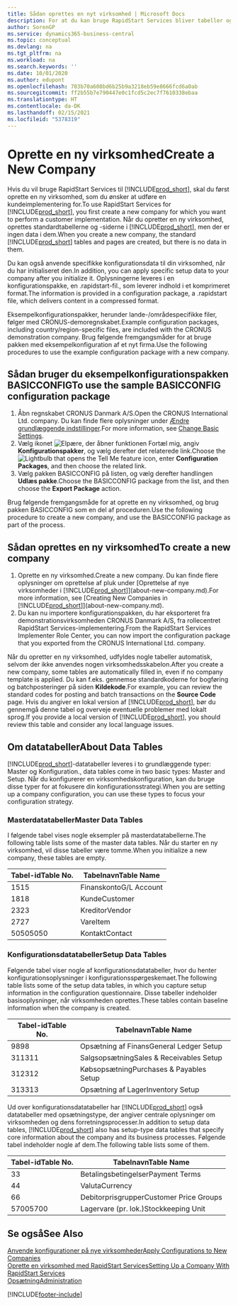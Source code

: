 ```yaml
---
title: Sådan oprettes en nyt virksomhed | Microsoft Docs
description: For at du kan bruge RapidStart Services bliver tabeller og sider oprettet, men der er ingen data i dem.
author: SorenGP
ms.service: dynamics365-business-central
ms.topic: conceptual
ms.devlang: na
ms.tgt_pltfrm: na
ms.workload: na
ms.search.keywords: ''
ms.date: 10/01/2020
ms.author: edupont
ms.openlocfilehash: 703b70a608bd6b25b9a3218eb59e8666fcd6a0ab
ms.sourcegitcommit: ff2b55b7e790447e0c1fcd5c2ec7f7610338ebaa
ms.translationtype: HT
ms.contentlocale: da-DK
ms.lasthandoff: 02/15/2021
ms.locfileid: "5378319"
---
```

# <a name="create-a-new-company"></a><span data-ttu-id="6557f-103">Oprette en ny virksomhed</span><span class="sxs-lookup"><span data-stu-id="6557f-103">Create a New Company</span></span>
<span data-ttu-id="6557f-104">Hvis du vil bruge RapidStart Services til [!INCLUDE[prod_short](includes/prod_short.md)], skal du først oprette en ny virksomhed, som du ønsker at udføre en kundeimplementering for.</span><span class="sxs-lookup"><span data-stu-id="6557f-104">To use RapidStart Services for [!INCLUDE[prod_short](includes/prod_short.md)], you first create a new company for which you want to perform a customer implementation.</span></span> <span data-ttu-id="6557f-105">Når du opretter en ny virksomhed, oprettes standardtabellerne og -siderne i [!INCLUDE[prod_short](includes/prod_short.md)], men der er ingen data i dem.</span><span class="sxs-lookup"><span data-stu-id="6557f-105">When you create a new company, the standard [!INCLUDE[prod_short](includes/prod_short.md)] tables and pages are created, but there is no data in them.</span></span>

<span data-ttu-id="6557f-106">Du kan også anvende specifikke konfigurationsdata til din virksomhed, når du har initialiseret den.</span><span class="sxs-lookup"><span data-stu-id="6557f-106">In addition, you can apply specific setup data to your company after you initialize it.</span></span> <span data-ttu-id="6557f-107">Oplysningerne leveres i en konfigurationspakke, en .rapidstart-fil., som leverer indhold i et komprimeret format.</span><span class="sxs-lookup"><span data-stu-id="6557f-107">The information is provided in a configuration package, a .rapidstart file, which delivers content in a compressed format.</span></span>  

<span data-ttu-id="6557f-108">Eksempelkonfigurationspakker, herunder lande-/områdespecifikke filer, følger med CRONUS-demoregnskabet.</span><span class="sxs-lookup"><span data-stu-id="6557f-108">Example configuration packages, including country/region-specific files, are included with the CRONUS demonstration company.</span></span> <span data-ttu-id="6557f-109">Brug følgende fremgangsmåder for at bruge pakken med eksempelkonfiguration af et nyt firma.</span><span class="sxs-lookup"><span data-stu-id="6557f-109">Use the following procedures to use the example configuration package with a new company.</span></span>  

## <a name="to-use-the-sample-basicconfig-configuration-package"></a><span data-ttu-id="6557f-110">Sådan bruger du eksempelkonfigurationspakken BASICCONFIG</span><span class="sxs-lookup"><span data-stu-id="6557f-110">To use the sample BASICCONFIG configuration package</span></span>  
1. <span data-ttu-id="6557f-111">Åbn regnskabet CRONUS Danmark A/S.</span><span class="sxs-lookup"><span data-stu-id="6557f-111">Open the CRONUS International Ltd. company.</span></span> <span data-ttu-id="6557f-112">Du kan finde flere oplysninger under [Ændre grundlæggende indstillinger](ui-change-basic-settings.md).</span><span class="sxs-lookup"><span data-stu-id="6557f-112">For more information, see [Change Basic Settings](ui-change-basic-settings.md).</span></span>
2. <span data-ttu-id="6557f-113">Vælg ikonet ![Elpære, der åbner funktionen Fortæl mig](media/ui-search/search_small.png "Fortæl mig, hvad du vil foretage dig"), angiv **Konfigurationspakker**, og vælg derefter det relaterede link.</span><span class="sxs-lookup"><span data-stu-id="6557f-113">Choose the ![Lightbulb that opens the Tell Me feature](media/ui-search/search_small.png "Tell me what you want to do") icon, enter **Configuration Packages**, and then choose the related link.</span></span>  
3. <span data-ttu-id="6557f-114">Vælg pakken BASICCONFIG på listen, og vælg derefter handlingen **Udlæs pakke**.</span><span class="sxs-lookup"><span data-stu-id="6557f-114">Choose the BASICCONFIG package from the list, and then choose the **Export Package** action.</span></span>  

<span data-ttu-id="6557f-115">Brug følgende fremgangsmåde for at oprette en ny virksomhed, og brug pakken BASICCONFIG som en del af proceduren.</span><span class="sxs-lookup"><span data-stu-id="6557f-115">Use the following procedure to create a new company, and use the BASICCONFIG package as part of the process.</span></span>  

## <a name="to-create-a-new-company"></a><span data-ttu-id="6557f-116">Sådan oprettes en ny virksomhed</span><span class="sxs-lookup"><span data-stu-id="6557f-116">To create a new company</span></span>  
1. <span data-ttu-id="6557f-117">Oprette en ny virksomhed.</span><span class="sxs-lookup"><span data-stu-id="6557f-117">Create a new company.</span></span> <span data-ttu-id="6557f-118">Du kan finde flere oplysninger om oprettelse af pluk under [Oprettelse af nye virksomheder i [!INCLUDE[prod_short](includes/prod_short.md)]](about-new-company.md).</span><span class="sxs-lookup"><span data-stu-id="6557f-118">For more information, see [Creating New Companies in [!INCLUDE[prod_short](includes/prod_short.md)]](about-new-company.md).</span></span>
2. <span data-ttu-id="6557f-119">Du kan nu importere konfigurationspakken, du har eksporteret fra demonstrationsvirksomheden CRONUS Danmark A/S, fra rollecentret RapidStart Services-implementering.</span><span class="sxs-lookup"><span data-stu-id="6557f-119">From the RapidStart Services Implementer Role Center, you can now import the configuration package that you exported from the CRONUS International Ltd. company.</span></span>

<span data-ttu-id="6557f-120">Når du opretter en ny virksomhed, udfyldes nogle tabeller automatisk, selvom der ikke anvendes nogen virksomhedsskabelon.</span><span class="sxs-lookup"><span data-stu-id="6557f-120">After you create a new company, some tables are automatically filled in, even if no company template is applied.</span></span> <span data-ttu-id="6557f-121">Du kan f.eks. gennemse standardkoderne for bogføring og batchposteringer på siden **Kildekode**.</span><span class="sxs-lookup"><span data-stu-id="6557f-121">For example, you can review the standard codes for posting and batch transactions on the **Source Code** page.</span></span> <span data-ttu-id="6557f-122">Hvis du angiver en lokal version af [!INCLUDE[prod_short](includes/prod_short.md)], bør du gennemgå denne tabel og overveje eventuelle problemer med lokalt sprog.</span><span class="sxs-lookup"><span data-stu-id="6557f-122">If you provide a local version of [!INCLUDE[prod_short](includes/prod_short.md)], you should review this table and consider any local language issues.</span></span>

## <a name="about-data-tables"></a><span data-ttu-id="6557f-123">Om datatabeller</span><span class="sxs-lookup"><span data-stu-id="6557f-123">About Data Tables</span></span>
[!INCLUDE[prod_short](includes/prod_short.md)]<span data-ttu-id="6557f-124">-datatabeller leveres i to grundlæggende typer: Master og Konfiguration.</span><span class="sxs-lookup"><span data-stu-id="6557f-124">, data tables come in two basic types: Master and Setup.</span></span> <span data-ttu-id="6557f-125">Når du konfigurerer en virksomhedskonfiguration, kan du bruge disse typer for at fokusere din konfigurationsstrategi.</span><span class="sxs-lookup"><span data-stu-id="6557f-125">When you are setting up a company configuration, you can use these types to focus your configuration strategy.</span></span>  

### <a name="master-data-tables"></a><span data-ttu-id="6557f-126">Masterdatatabeller</span><span class="sxs-lookup"><span data-stu-id="6557f-126">Master Data Tables</span></span>  
<span data-ttu-id="6557f-127">I følgende tabel vises nogle eksempler på masterdatatabellerne.</span><span class="sxs-lookup"><span data-stu-id="6557f-127">The following table lists some of the master data tables.</span></span> <span data-ttu-id="6557f-128">Når du starter en ny virksomhed, vil disse tabeller være tomme.</span><span class="sxs-lookup"><span data-stu-id="6557f-128">When you initialize a new company, these tables are empty.</span></span>  

|<span data-ttu-id="6557f-129">Tabel-id</span><span class="sxs-lookup"><span data-stu-id="6557f-129">Table No.</span></span>|<span data-ttu-id="6557f-130">Tabelnavn</span><span class="sxs-lookup"><span data-stu-id="6557f-130">Table Name</span></span>|  
|-------------------|--------------------|  
|<span data-ttu-id="6557f-131">15</span><span class="sxs-lookup"><span data-stu-id="6557f-131">15</span></span>|<span data-ttu-id="6557f-132">Finanskonto</span><span class="sxs-lookup"><span data-stu-id="6557f-132">G/L Account</span></span>|  
|<span data-ttu-id="6557f-133">18</span><span class="sxs-lookup"><span data-stu-id="6557f-133">18</span></span>|<span data-ttu-id="6557f-134">Kunde</span><span class="sxs-lookup"><span data-stu-id="6557f-134">Customer</span></span>|  
|<span data-ttu-id="6557f-135">23</span><span class="sxs-lookup"><span data-stu-id="6557f-135">23</span></span>|<span data-ttu-id="6557f-136">Kreditor</span><span class="sxs-lookup"><span data-stu-id="6557f-136">Vendor</span></span>|  
|<span data-ttu-id="6557f-137">27</span><span class="sxs-lookup"><span data-stu-id="6557f-137">27</span></span>|<span data-ttu-id="6557f-138">Vare</span><span class="sxs-lookup"><span data-stu-id="6557f-138">Item</span></span>|  
|<span data-ttu-id="6557f-139">5050</span><span class="sxs-lookup"><span data-stu-id="6557f-139">5050</span></span>|<span data-ttu-id="6557f-140">Kontakt</span><span class="sxs-lookup"><span data-stu-id="6557f-140">Contact</span></span>|  

### <a name="setup-data-tables"></a><span data-ttu-id="6557f-141">Konfigurationsdatatabeller</span><span class="sxs-lookup"><span data-stu-id="6557f-141">Setup Data Tables</span></span>  
<span data-ttu-id="6557f-142">Følgende tabel viser nogle af konfigurationsdatatabeller, hvor du henter konfigurationsoplysninger i konfigurationsspørgeskemaet.</span><span class="sxs-lookup"><span data-stu-id="6557f-142">The following table lists some of the setup data tables, in which you capture setup information in the configuration questionnaire.</span></span> <span data-ttu-id="6557f-143">Disse tabeller indeholder basisoplysninger, når virksomheden oprettes.</span><span class="sxs-lookup"><span data-stu-id="6557f-143">These tables contain baseline information when the company is created.</span></span>  

|<span data-ttu-id="6557f-144">Tabel-id</span><span class="sxs-lookup"><span data-stu-id="6557f-144">Table No.</span></span>|<span data-ttu-id="6557f-145">Tabelnavn</span><span class="sxs-lookup"><span data-stu-id="6557f-145">Table Name</span></span>|  
|-------------------|--------------------|  
|<span data-ttu-id="6557f-146">98</span><span class="sxs-lookup"><span data-stu-id="6557f-146">98</span></span>|<span data-ttu-id="6557f-147">Opsætning af Finans</span><span class="sxs-lookup"><span data-stu-id="6557f-147">General Ledger Setup</span></span>|  
|<span data-ttu-id="6557f-148">311</span><span class="sxs-lookup"><span data-stu-id="6557f-148">311</span></span>|<span data-ttu-id="6557f-149">Salgsopsætning</span><span class="sxs-lookup"><span data-stu-id="6557f-149">Sales & Receivables Setup</span></span>|  
|<span data-ttu-id="6557f-150">312</span><span class="sxs-lookup"><span data-stu-id="6557f-150">312</span></span>|<span data-ttu-id="6557f-151">Købsopsætning</span><span class="sxs-lookup"><span data-stu-id="6557f-151">Purchases & Payables Setup</span></span>|  
|<span data-ttu-id="6557f-152">313</span><span class="sxs-lookup"><span data-stu-id="6557f-152">313</span></span>|<span data-ttu-id="6557f-153">Opsætning af Lager</span><span class="sxs-lookup"><span data-stu-id="6557f-153">Inventory Setup</span></span>|  

<span data-ttu-id="6557f-154">Ud over konfigurationsdatatabeller har [!INCLUDE[prod_short](includes/prod_short.md)] også datatabeller med opsætningstype, der angiver centrale oplysninger om virksomheden og dens forretningsprocesser.</span><span class="sxs-lookup"><span data-stu-id="6557f-154">In addition to setup data tables, [!INCLUDE[prod_short](includes/prod_short.md)] also has setup-type data tables that specify core information about the company and its business processes.</span></span> <span data-ttu-id="6557f-155">Følgende tabel indeholder nogle af dem.</span><span class="sxs-lookup"><span data-stu-id="6557f-155">The following table lists some of them.</span></span>  

|<span data-ttu-id="6557f-156">Tabel-id</span><span class="sxs-lookup"><span data-stu-id="6557f-156">Table No.</span></span>|<span data-ttu-id="6557f-157">Tabelnavn</span><span class="sxs-lookup"><span data-stu-id="6557f-157">Table Name</span></span>|  
|-------------------|--------------------|  
|<span data-ttu-id="6557f-158">3</span><span class="sxs-lookup"><span data-stu-id="6557f-158">3</span></span>|<span data-ttu-id="6557f-159">Betalingsbetingelser</span><span class="sxs-lookup"><span data-stu-id="6557f-159">Payment Terms</span></span>|  
|<span data-ttu-id="6557f-160">4</span><span class="sxs-lookup"><span data-stu-id="6557f-160">4</span></span>|<span data-ttu-id="6557f-161">Valuta</span><span class="sxs-lookup"><span data-stu-id="6557f-161">Currency</span></span>|  
|<span data-ttu-id="6557f-162">6</span><span class="sxs-lookup"><span data-stu-id="6557f-162">6</span></span>|<span data-ttu-id="6557f-163">Debitorprisgrupper</span><span class="sxs-lookup"><span data-stu-id="6557f-163">Customer Price Groups</span></span>|  
|<span data-ttu-id="6557f-164">5700</span><span class="sxs-lookup"><span data-stu-id="6557f-164">5700</span></span>|<span data-ttu-id="6557f-165">Lagervare (pr. lok.)</span><span class="sxs-lookup"><span data-stu-id="6557f-165">Stockkeeping Unit</span></span>|

  

## <a name="see-also"></a><span data-ttu-id="6557f-166">Se også</span><span class="sxs-lookup"><span data-stu-id="6557f-166">See Also</span></span>  
[<span data-ttu-id="6557f-167">Anvende konfigurationer på nye virksomheder</span><span class="sxs-lookup"><span data-stu-id="6557f-167">Apply Configurations to New Companies</span></span>](admin-apply-configuration-to-new-companies.md)  
[<span data-ttu-id="6557f-168">Oprette en virksomhed med RapidStart Services</span><span class="sxs-lookup"><span data-stu-id="6557f-168">Setting Up a Company With RapidStart Services</span></span>](admin-set-up-a-company-with-rapidstart.md)  
[<span data-ttu-id="6557f-169">Opsætning</span><span class="sxs-lookup"><span data-stu-id="6557f-169">Administration</span></span>](admin-setup-and-administration.md)


[!INCLUDE[footer-include](includes/footer-banner.md)]